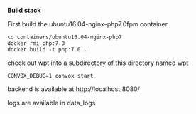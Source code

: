 **Build stack**

First build the ubuntu16.04-nginx-php7.0fpm container.

```
cd containers/ubuntu16.04-nginx-php7
docker rmi php:7.0
docker build -t php:7.0 .
```

check out wpt into a subdirectory of this directory named wpt

```
CONVOX_DEBUG=1 convox start
```


backend is available at http://localhost:8080/

logs are available in data_logs



